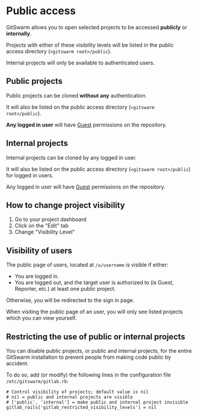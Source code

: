 # Public access

GitSwarm allows you to open selected projects to be accessed **publicly**
or **internally**.

Projects with either of these visibility levels will be listed in the
public access directory (`<gitswarm root>/public`).

Internal projects will only be available to authenticated users.

## Public projects

Public projects can be cloned **without any** authentication.

It will also be listed on the public access directory
(`<gitswarm root>/public`).

**Any logged in user** will have [Guest](../permissions/permissions.md)
permissions on the repository.

## Internal projects

Internal projects can be cloned by any logged in user.

It will also be listed on the public access directory
(`<gitswarm root>/public`) for logged in users.

Any logged in user will have [Guest](../permissions/permissions.md)
permissions on the repository.

## How to change project visibility

1. Go to your project dashboard
1. Click on the "Edit" tab
1. Change "Visibility Level"

## Visibility of users

The public page of users, located at `/u/username` is visible if either:

- You are logged in.
- You are logged out, and the target user is authorized to (is Guest,
  Reporter, etc.) at least one public project.

Otherwise, you will be redirected to the sign in page.

When visiting the public page of an user, you will only see listed projects which you can view yourself.

## Restricting the use of public or internal projects

You can disable public projects, or public and internal projects, for the
entire GitSwarm installation to prevent people from making code public by
accident.

To do so, add (or modify) the following lines in the configuration file
`/etc/gitswarm/gitlab.rb`:

```
# Control visibility of projects; default value is nil
# nil = public and internal projects are visible
# ['public', 'internal'] = make public and internal project invisible
gitlab_rails['gitlab_restricted_visibility_levels'] = nil
```
